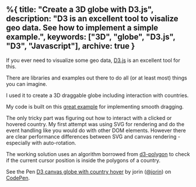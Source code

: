 %{
  title: "Create a 3D globe with D3.js",
  description: "D3 is an excellent tool to visalize geo data. See how to implement a simple example.",
  keywords: ["3D", "globe", "D3.js", "D3", "Javascript"],
  archive: true
}
---

If you ever need to visualize some geo data, [D3.js](https://d3js.org) is an excellent tool for this.

There are libraries and examples out there to do all (or at least most) things you can imagine.

I used it to create a 3D draggable globe including interaction with countries.

My code is built on this [great example](https://bl.ocks.org/mbostock/7ea1dde508cec6d2d95306f92642bc42) for implementing smooth dragging.

The only tricky part was figuring out how to interact with a clicked or hovered country. My first attempt was using SVG for rendering and do the event handling like you would do with other DOM elements. However there are clear performance differences between SVG and canvas rendering - especially with auto-rotation.

The working solution uses an algorithm borrowed from [d3-polygon](https://github.com/d3/d3-polygon) to check if the current cursor position is inside the polygons of a country.


<p data-height="540" data-theme-id="light" data-slug-hash="YNajXZ" data-default-tab="result" data-user="jorin" data-embed-version="2" data-pen-title="D3 canvas globe with country hover" class="codepen">See the Pen <a href="https://codepen.io/jorin/pen/YNajXZ/">D3 canvas globe with country hover</a> by jorin (<a href="https://codepen.io/jorin">@jorin</a>) on <a href="https://codepen.io">CodePen</a>.</p>
<script async src="https://production-assets.codepen.io/assets/embed/ei.js"></script>

